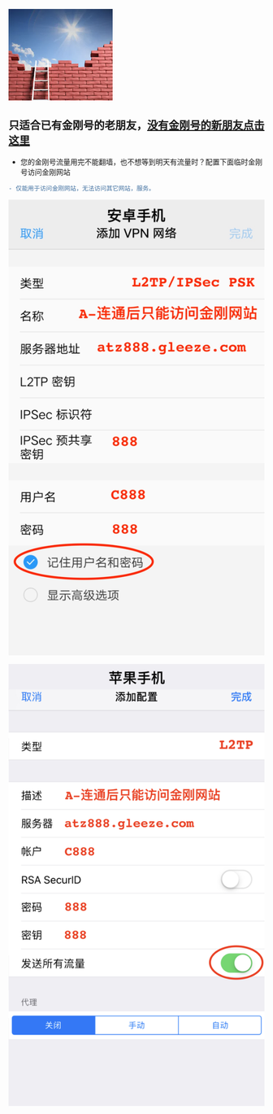 ![athird](l-w-s-athird.png)

## 只适合已有金刚号的老朋友，[没有金刚号的新朋友点击这里](https://github.com/a2zitpro/k/blob/master/README.md)
* 您的金刚号流量用完不能翻墙，也不想等到明天有流量时？配置下面临时金刚号访问金刚网站
```diff
- 仅能用于访问金刚网站，无法访问其它网站，服务。
```
![athird](888android0.jpg) 

![athird](888ios0.jpg) 
